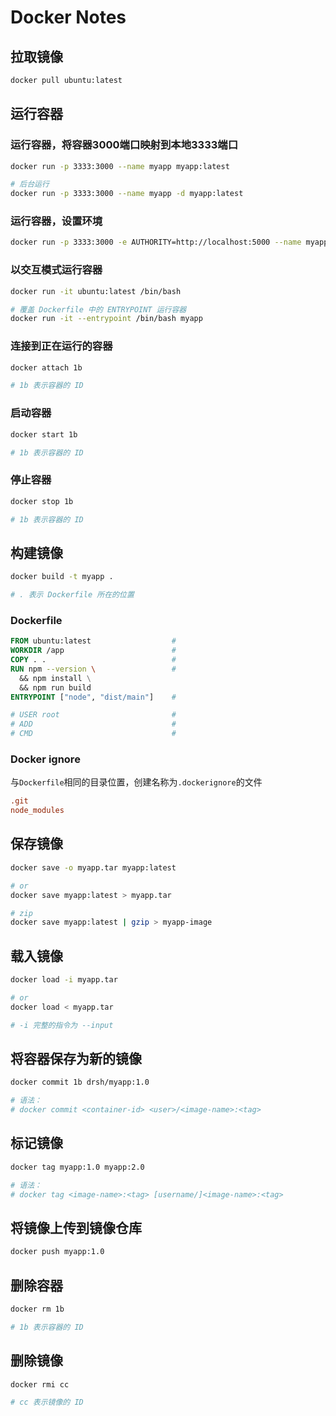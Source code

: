 # Docker Notes

## 拉取镜像

```bash
docker pull ubuntu:latest
```

## 运行容器

### 运行容器，将容器3000端口映射到本地3333端口

```bash
docker run -p 3333:3000 --name myapp myapp:latest

# 后台运行
docker run -p 3333:3000 --name myapp -d myapp:latest
```

### 运行容器，设置环境

```bash
docker run -p 3333:3000 -e AUTHORITY=http://localhost:5000 --name myapp myapp:latest
```

### 以交互模式运行容器

```bash
docker run -it ubuntu:latest /bin/bash

# 覆盖 Dockerfile 中的 ENTRYPOINT 运行容器
docker run -it --entrypoint /bin/bash myapp
```

### 连接到正在运行的容器

```bash
docker attach 1b

# 1b 表示容器的 ID
```

### 启动容器

```bash
docker start 1b

# 1b 表示容器的 ID
```

### 停止容器

```bash
docker stop 1b

# 1b 表示容器的 ID
```

## 构建镜像

```bash
docker build -t myapp .

# . 表示 Dockerfile 所在的位置
```

### Dockerfile

```Dockerfile
FROM ubuntu:latest                  # 
WORKDIR /app                        #
COPY . .                            #
RUN npm --version \                 #
  && npm install \
  && npm run build
ENTRYPOINT ["node", "dist/main"]    #

# USER root                         #
# ADD                               #
# CMD                               #
```

### Docker ignore

与`Dockerfile`相同的目录位置，创建名称为`.dockerignore`的文件

```conf
.git
node_modules
```

## 保存镜像

```bash
docker save -o myapp.tar myapp:latest

# or
docker save myapp:latest > myapp.tar

# zip
docker save myapp:latest | gzip > myapp-image
```

## 载入镜像

```bash
docker load -i myapp.tar

# or
docker load < myapp.tar

# -i 完整的指令为 --input
```

## 将容器保存为新的镜像

```bash
docker commit 1b drsh/myapp:1.0

# 语法：
# docker commit <container-id> <user>/<image-name>:<tag>
```

## 标记镜像

```bash
docker tag myapp:1.0 myapp:2.0

# 语法：
# docker tag <image-name>:<tag> [username/]<image-name>:<tag>
```

## 将镜像上传到镜像仓库

```bash
docker push myapp:1.0
```

## 删除容器

```bash
docker rm 1b

# 1b 表示容器的 ID
```

## 删除镜像

```bash
docker rmi cc

# cc 表示镜像的 ID
```
